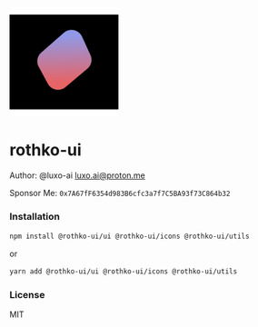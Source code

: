 <img src="logo.png" alt="rothko-ui"/>

# rothko-ui

Author: @luxo-ai  <luxo.ai@proton.me>

Sponsor Me: `0x7A67fF6354d983B6cfc3a7f7C5BA93f73C864b32`

### Installation

```bash
npm install @rothko-ui/ui @rothko-ui/icons @rothko-ui/utils
```

or 

```bash
yarn add @rothko-ui/ui @rothko-ui/icons @rothko-ui/utils
```

### License
MIT
